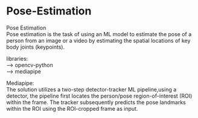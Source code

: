 # Pose-Estimation

Pose Estimation <br>
Pose estimation is the task of using an ML model to estimate the pose of a person from an image or a video by estimating the spatial locations of key body joints (keypoints).
<br>

libraries:</br>
-->  opencv-python</br>
-->  mediapipe</br>

Mediapipe:</br>
The solution utilizes a two-step detector-tracker ML pipeline,using a detector, the pipeline first locates the person/pose region-of-interest (ROI) within the frame. The tracker subsequently predicts the pose landmarks within the ROI using the ROI-cropped frame as input.
